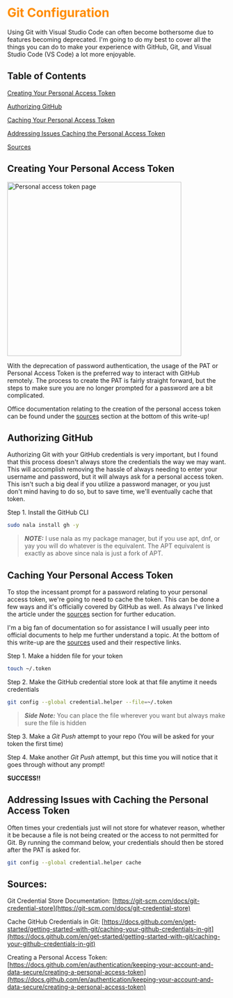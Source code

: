 <h1 style="color:#FF8C00">Git Configuration</h1>

Using Git with Visual Studio Code can often become bothersome due to features becoming deprecated. I'm going to do my best to cover all the things you can do to make your experience with GitHub, Git, and Visual Studio Code (VS Code) a lot more enjoyable.

## Table of Contents

[Creating Your Personal Access Token](#creating-your-personal-access-token)

[Authorizing GitHub](#authorizing-github)

[Caching Your Personal Access Token](#caching-your-personal-access-token)

[Addressing Issues Caching the Personal Access Token](#addressing-issues-with-caching-the-personal-access-token)

[Sources](#sources)

## Creating Your Personal Access Token

<img src="https://imgur.com/LITPGcD.png" alt="Personal access token page" height=400 width=400>

With the deprecation of password authentication, the usage of the PAT or Personal Access Token is the preferred way to interact with GitHub remotely. The process to create the PAT is fairly straight forward, but the steps to make sure you are no longer prompted for a password are a bit complicated.

Office documentation relating to the creation of the personal access token can be found under the [sources](#sources) section at the bottom of this write-up!

## Authorizing GitHub

Authorizing Git with your GitHub credentials is very important, but I found that this process doesn't always store the credentials the way we may want. This will accomplish removing the hassle of always needing to enter your username and password, but it will always ask for a personal access token. This isn't such a big deal if you utilize a password manager, or you just don't mind having to do so, but to save time, we'll eventually cache that token.

Step 1. Install the GitHub CLI

```bash
sudo nala install gh -y
```
> **_NOTE:_** I use nala as my package manager, but if you use apt, dnf, or yay you will do whatever is the equivalent. The APT equivalent is exactly as above since nala is just a fork of APT.

## Caching Your Personal Access Token

To stop the incessant prompt for a password relating to your personal access token, we're going to need to cache the token. This can be done a few ways and it's officially covered by GitHub as well. As always I've linked the article under the [sources](#sources) section for further education.

I'm a big fan of documentation so for assistance I will usually peer into official documents to help me further understand a topic. At the bottom of this write-up are the [sources](#sources) used and their respective links.

Step 1. Make a hidden file for your token

```bash
touch ~/.token
```

Step 2. Make the GitHub credential store look at that file anytime it needs credentials

```bash
git config --global credential.helper --file=~/.token
```
> **_Side Note:_** You can place the file wherever you want but always make sure the file is hidden

Step 3. Make a *Git Push* attempt to your repo (You will be asked for your token the first time)

Step 4. Make another *Git Push* attempt, but this time you will notice that it goes through without any prompt! 

**SUCCESS!!**

## Addressing Issues with Caching the Personal Access Token

Often times your credentials just will not store for whatever reason, whether it be because a file is not being created or the access to not permitted for Git. By running the command below, your credentials should then be stored after the PAT is asked for.

```bash
git config --global credential.helper cache
```

## Sources:

Git Credential Store Documentation: [https://git-scm.com/docs/git-credential-store](https://git-scm.com/docs/git-credential-store)

Cache GitHub Credentials in Git: [https://docs.github.com/en/get-started/getting-started-with-git/caching-your-github-credentials-in-git](https://docs.github.com/en/get-started/getting-started-with-git/caching-your-github-credentials-in-git)

Creating a Personal Access Token: [https://docs.github.com/en/authentication/keeping-your-account-and-data-secure/creating-a-personal-access-token](https://docs.github.com/en/authentication/keeping-your-account-and-data-secure/creating-a-personal-access-token)